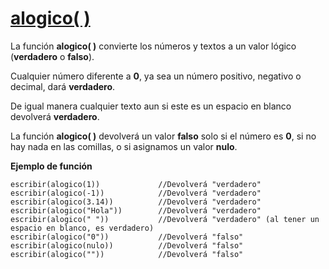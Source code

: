 
[alogico( )](#alogicolink)
=============================

La función **alogico( )** convierte los números y textos a un valor lógico (**verdadero** o **falso**).

Cualquier número diferente a **0**, ya sea un número positivo, negativo o decimal, dará **verdadero**.

De igual manera cualquier texto aun si este es un espacio en blanco devolverá **verdadero**.

La función **alogico( )** devolverá un valor **falso** solo si el número es **0**, si no hay nada en las comillas, o si asignamos un valor **nulo**.

**Ejemplo de función**

```latino
escribir(alogico(1))             //Devolverá "verdadero"
escribir(alogico(-1))            //Devolverá "verdadero"
escribir(alogico(3.14))          //Devolverá "verdadero"
escribir(alogico("Hola"))        //Devolverá "verdadero"
escribir(alogico(" "))           //Devolverá "verdadero" (al tener un espacio en blanco, es verdadero)
escribir(alogico("0"))           //Devolverá "falso"
escribir(alogico(nulo))          //Devolverá "falso"
escribir(alogico(""))            //Devolverá "falso"
```